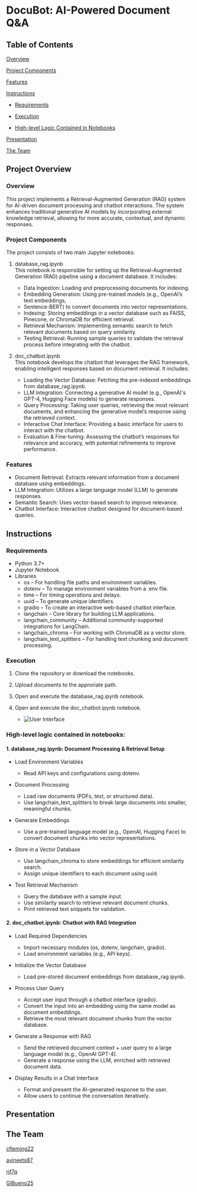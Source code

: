 # DocuBot: AI-Powered Document Q&A

## Table of Contents

[Overview](#overview)

[Project Components](#project-components)

[Features](#features)

[Instructions](#instructions)

   -   [Requirements](#requirements)

   -   [Execution](#execution)

   -   [High-level Logic Contained in Notebooks](#high-level-logic-contained-in-notebooks)

[Presentation](#presentation)

[The Team](#the-team)

## Project Overview

### Overview

This project implements a Retrieval-Augmented Generation (RAG) system for AI-driven document processing and chatbot interactions. The system enhances traditional generative AI models by incorporating external knowledge retrieval, allowing for more accurate, contextual, and dynamic responses.

### Project Components

The project consists of two main Jupyter notebooks:

   1. database_rag.ipynb <br/>
      This notebook is responsible for setting up the Retrieval-Augmented Generation (RAG) pipeline using a document database. It includes:

         -   Data Ingestion: Loading and preprocessing documents for indexing.                
         -   Embedding Generation: Using pre-trained models (e.g., OpenAI’s text embeddings, 
         -   Sentence-BERT) to convert documents into vector representations.                
         -   Indexing: Storing embeddings in a vector database such as FAISS, Pinecone, or ChromaDB for efficient retrieval.            
         -   Retrieval Mechanism: Implementing semantic search to fetch relevant documents based on query similarity.            
         -   Testing Retrieval: Running sample queries to validate the retrieval process before integrating with the chatbot.

   3.  doc_chatbot.ipynb <br/>
        This notebook develops the chatbot that leverages the RAG framework, enabling intelligent responses based on document retrieval. It includes:

         -   Loading the Vector Database: Fetching the pre-indexed embeddings from database_rag.ipynb.            
         -   LLM Integration: Connecting a generative AI model (e.g., OpenAI's GPT-4, Hugging Face models) to generate responses.
         -   Query Processing: Taking user queries, retrieving the most relevant documents, and enhancing the generative model’s response using the retrieved context. 
         -   Interactive Chat Interface: Providing a basic interface for users to interact with the chatbot.    
         -   Evaluation & Fine-tuning: Assessing the chatbot’s responses for relevance and accuracy, with potential refinements to improve performance.

### Features
   -   Document Retrieval: Extracts relevant information from a document database using embeddings.
   -   LLM Integration: Utilizes a large language model (LLM) to generate responses.
   -   Semantic Search: Uses vector-based search to improve relevance.
   -   Chatbot Interface: Interactive chatbot designed for document-based queries.

## Instructions

### Requirements
   - Python 3.7+
   - Jupyter Notebook
   - Libraries
        -    os – For handling file paths and environment variables.
        -    dotenv – To manage environment variables from a .env file.
        -    time – For timing operations and delays.
        -    uuid – To generate unique identifiers.
        -    gradio – To create an interactive web-based chatbot interface.
        -    langchain – Core library for building LLM applications.
        -    langchain_community – Additional community-supported integrations for LangChain.
        -    langchain_chroma – For working with ChromaDB as a vector store.
        -    langchain_text_splitters – For handling text chunking and document processing.

### Execution

1. Clone the repository or download the notebooks.

2. Upload documents to the approriate path.

3. Open and execute the database_rag.ipynb notebook.

4. Open and execute the doc_chatbot.ipynb notebook.

    - ![User Interface](Images/userinterface.png)

### High-level logic contained in notebooks:

#### 1. database_rag.ipynb: Document Processing & Retrieval Setup

   - Load Environment Variables
        -   Read API keys and configurations using dotenv.

   - Document Processing
        -   Load raw documents (PDFs, text, or structured data).
        -   Use langchain_text_splitters to break large documents into smaller, meaningful chunks.

   - Generate Embeddings
       -   Use a pre-trained language model (e.g., OpenAI, Hugging Face) to convert document chunks into vector representations.

   - Store in a Vector Database
       -   Use langchain_chroma to store embeddings for efficient similarity search.
       -   Assign unique identifiers to each document using uuid.

   - Test Retrieval Mechanism
      -    Query the database with a sample input.
      -    Use similarity search to retrieve relevant document chunks.
      -    Print retrieved text snippets for validation.

#### 2. doc_chatbot.ipynb: Chatbot with RAG Integration

   - Load Required Dependencies
      -   Import necessary modules (os, dotenv, langchain, gradio).
      -   Load environment variables (e.g., API keys).

   - Initialize the Vector Database
      -   Load pre-stored document embeddings from database_rag.ipynb.

   - Process User Query
      -   Accept user input through a chatbot interface (gradio).
      -   Convert the input into an embedding using the same model as document embeddings.
      -   Retrieve the most relevant document chunks from the vector database.

   - Generate a Response with RAG
      -   Send the retrieved document context + user query to a large language model (e.g., OpenAI GPT-4).
      -   Generate a response using the LLM, enriched with retrieved document data.

   - Display Results in a Chat Interface
      -   Format and present the AI-generated response to the user.
      -   Allow users to continue the conversation iteratively.


## Presentation

## The Team

[cfleming22](https://github.com/cfleming22)

[avineets87](https://github.com/avineets87)

[rjf7q](https://github.com/rjf7q)

[GIBueno25](https://github.com/GIBueno25)


